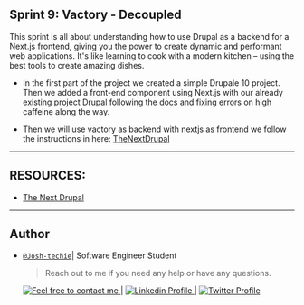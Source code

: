 ## Sprint 9: Vactory - Decoupled

This sprint is all about understanding how to use Drupal as a backend for a Next.js frontend, giving you the power to create dynamic and performant web applications. It's like learning to cook with a modern kitchen – using the best tools to create amazing dishes.

- In the first part of the project we created a simple Drupale 10 project.
  Then we added a front-end component using Next.js with our already existing project Drupal following the [docs](https://next-drupal.org/) and fixing errors on high caffeine along the way.

- Then we will use vactory as backend with nextjs as frontend we follow the instructions in here: [TheNextDrupal](https://thenextdrupal.com/learn/quick-start/install-drupal)

---

## RESOURCES:

- [The Next Drupal]()

---

## Author

- [`@Josh-techie`](https://github.com/Josh-techie)| Software Engineer Student

  > Reach out to me if you need any help or have any questions.

  <a href="mailto:youssef.abouyahia@e-polytechnique.ma">
  	<img alt="Feel free to contact me" src="https://img.shields.io/badge/-Ask_me_anything-blue?style=flat&logo=Gmail&logoColor=white&link=mailto:youssef.abouyahia@e-polytechnique.ma&color=3d85c6" />
  </a>
  <span> | </span>
    <a href="https://www.linkedin.com/in/youssef-abouyahia/">
        <img alt="Linkedin Profile" src="https://img.shields.io/badge/-Linkedin-0072b1?style=flat&logo=Linkedin&logoColor=white&link=https://www.linkedin.com/in/youssef-abouyahia/" />
    </a>
    <span> | </span>
    <a href="https://twitter.com/JoesephAb">
        <img alt="Twitter Profile" src="https://img.shields.io/badge/-Twitter-0072b1?style=flat&logo=Twitter&logoColor=white&link=https://twitter.com/JoesephAb&color=1DA1F2" />
    </a>
